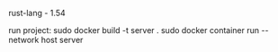 rust-lang - 1.54

run project:
sudo docker build -t server .
sudo docker container run --network host server